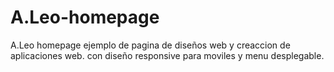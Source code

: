 # A.Leo-homepage
A.Leo homepage ejemplo de pagina de diseños web y creaccion de aplicaciones web. con diseño responsive para moviles y menu desplegable. 
